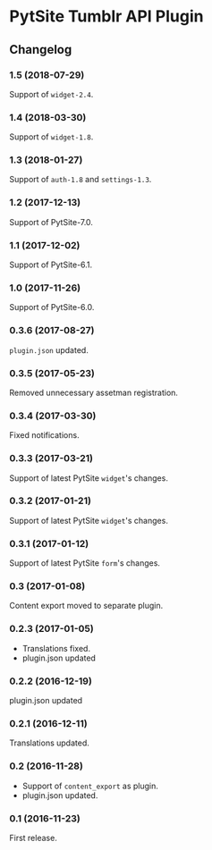 # PytSite Tumblr API Plugin


## Changelog


### 1.5 (2018-07-29)

Support of `widget-2.4`.


### 1.4 (2018-03-30)

Support of `widget-1.8`.


### 1.3 (2018-01-27)

Support of `auth-1.8` and `settings-1.3`.


### 1.2 (2017-12-13)

Support of PytSite-7.0.


### 1.1 (2017-12-02)

Support of PytSite-6.1.


### 1.0 (2017-11-26)

Support of PytSite-6.0.


### 0.3.6 (2017-08-27)

`plugin.json` updated.


### 0.3.5 (2017-05-23)

Removed unnecessary assetman registration.


### 0.3.4 (2017-03-30)

Fixed notifications.


### 0.3.3 (2017-03-21)

Support of latest PytSite `widget`'s changes.


### 0.3.2 (2017-01-21)

Support of latest PytSite `widget`'s changes.


### 0.3.1 (2017-01-12)

Support of latest PytSite `form`'s changes.


### 0.3 (2017-01-08)

Content export moved to separate plugin.


### 0.2.3 (2017-01-05)

- Translations fixed.
- plugin.json updated


### 0.2.2 (2016-12-19)

plugin.json updated


### 0.2.1 (2016-12-11)

Translations updated.


### 0.2 (2016-11-28)

- Support of `content_export` as plugin.
- plugin.json updated.


### 0.1 (2016-11-23)

First release.
